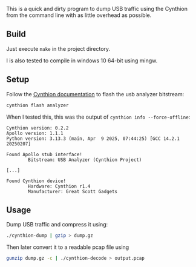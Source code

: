 This is a quick and dirty program to dump USB traffic using the Cynthion from the command line with as little overhead as possible.

## Build

Just execute `make` in the project directory.

I is also tested to compile in windows 10 64-bit using mingw.

## Setup

Follow the [Cynthion documentation](https://cynthion.readthedocs.io/en/latest/getting_started_packetry.html#usb-analyzer-bitstream) to flash the usb analyzer bitstream:

```bash
cynthion flash analyzer
```

When I tested this, this was the output of `cynthion info --force-offline`:

```
Cynthion version: 0.2.2
Apollo version: 1.1.1
Python version: 3.13.3 (main, Apr  9 2025, 07:44:25) [GCC 14.2.1 20250207]

Found Apollo stub interface!
        Bitstream: USB Analyzer (Cynthion Project)

[...]

Found Cynthion device!
        Hardware: Cynthion r1.4
        Manufacturer: Great Scott Gadgets

```

## Usage

Dump USB traffic and compress it using:
```bash
./cynthion-dump | gzip > dump.gz
```

Then later convert it to a readable pcap file using
```bash
gunzip dump.gz -c | ./cynthion-decode > output.pcap
```
